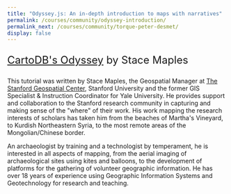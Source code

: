 ```yaml
---
title: "Odyssey.js: An in-depth introduction to maps with narratives"
permalink: /courses/community/odyssey-introduction/
permalink_next: /courses/community/torque-peter-desmet/
display: false
---
```


<div style="font-size: 24px; margin: 25px 0px;"><a href="http://mapninja.github.io/CartoDB_Odyssey_Tutorial_for_Story_Maps/">CartoDB's Odyssey</a> by Stace Maples</div>

<div class="Lesson-info">
  <p>This tutorial was written by Stace Maples, the Geospatial Manager at <a href="http://gis.stanford.edu/">The Stanford Geospatial Center</a>, Stanford University and the former GIS Specialist &amp; Instruction Coordinator for Yale University. He provides support and collaboration to the Stanford research community in capturing and making sense of the "where" of their work. His work mapping the research interests of scholars has taken him from the beaches of Martha's Vineyard, to Kurdish Northeastern Syria, to the most remote areas of the Mongolian/Chinese border.</p>
  <p>An archaeologist by training and a technologist by temperament, he is interested in all aspects of mapping, from the aerial imaging of archaeological sites using kites and balloons, to the development of platforms for the gathering of volunteer geographic information. He has over 18 years of experience using Geographic Information Systems and Geotechnology for research and teaching.</p>
</div>
